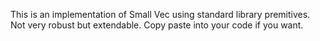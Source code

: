 This is an implementation of Small Vec using standard library premitives. Not very robust but extendable. Copy paste into your code if you want.
